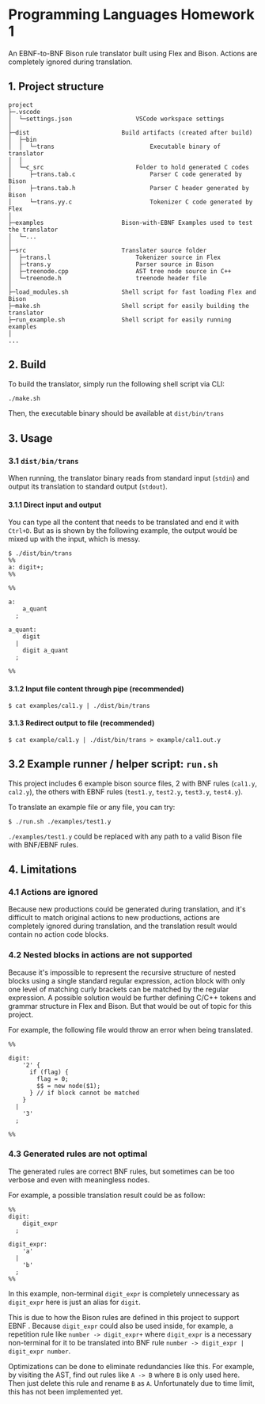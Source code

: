 # Programming Languages Homework 1

An EBNF-to-BNF Bison rule translator built using Flex and Bison. Actions
are completely ignored during translation.

## 1. Project structure

```
project
├─.vscode
│  └─settings.json                  VSCode workspace settings
│
├─dist                          Build artifacts (created after build)
│  ├─bin
│  │  └─trans                           Executable binary of translator
│  │
│  └─c_src                          Folder to hold generated C codes
│     ├─trans.tab.c                     Parser C code generated by Bison
│     ├─trans.tab.h                     Parser C header generated by Bison
│     └─trans.yy.c                      Tokenizer C code generated by Flex
│
├─examples                      Bison-with-EBNF Examples used to test the translator
│  └─...
│
├─src                           Translater source folder
│  ├─trans.l                        Tokenizer source in Flex
│  ├─trans.y                        Parser source in Bison
│  ├─treenode.cpp                   AST tree node source in C++
│  └─treenode.h                     treenode header file
│
├─load_modules.sh               Shell script for fast loading Flex and Bison
├─make.sh                       Shell script for easily building the translator
├─run_example.sh                Shell script for easily running examples
│
...
```

## 2. Build

To build the translator, simply run the following shell script via CLI:

```sh
./make.sh
```

Then, the executable binary should be available at `dist/bin/trans`

## 3. Usage

### 3.1 `dist/bin/trans`

When running, the translator binary reads from standard input (`stdin`) and 
output its translation to standard output (`stdout`).

#### 3.1.1 Direct input and output

You can type all the content that needs to be translated and end it with
`Ctrl+D`. But as is shown by the following example, the output would be
mixed up with the input, which is messy.

```
$ ./dist/bin/trans
%%
a: digit+;
%%

%%

a:
    a_quant
  ;

a_quant:
    digit
  |
    digit a_quant
  ;

%%
```

#### 3.1.2 Input file content through pipe (recommended)

```
$ cat examples/cal1.y | ./dist/bin/trans
```

#### 3.1.3 Redirect output to file (recommended)

```
$ cat example/cal1.y | ./dist/bin/trans > example/cal1.out.y
```

## 3.2 Example runner / helper script: `run.sh`

This project includes 6 example bison source files, 2 with BNF rules 
(`cal1.y`, `cal2.y`), the others with EBNF rules (`test1.y`, `test2.y`, 
`test3.y`, `test4.y`).

To translate an example file or any file, you can try:

```
$ ./run.sh ./examples/test1.y
```

`./examples/test1.y` could be replaced with any path to a valid Bison file
with BNF/EBNF rules.


## 4. Limitations

### 4.1 Actions are ignored

Because new productions could be generated during translation, and it's 
difficult to match original actions to new productions, actions are 
completely ignored during translation, and the translation result would
contain no action code blocks. 

### 4.2 Nested blocks in actions are not supported

Because it's impossible to represent the recursive structure of nested 
blocks using a single standard regular expression, action block with only
one level of matching curly brackets can be matched by the regular 
expression. A possible solution would be further defining C/C++ tokens and
grammar structure in Flex and Bison. But that would be out of topic for 
this project.

For example, the following file would throw an error when being translated.

```bison
%%

digit:
    '2' {
      if (flag) {
        flag = 0;
        $$ = new node($1);
      } // if block cannot be matched
    }
  |
    '3'
  ;

%%
```

### 4.3 Generated rules are not optimal

The generated rules are correct BNF rules, but sometimes can be too verbose
and even with meaningless nodes.

For example, a possible translation result could be as follow:

```
%%
digit:
    digit_expr
  ;

digit_expr:
    'a'
  |
    'b'
  ;
%%
```

In this example, non-terminal `digit_expr` is completely unnecessary as 
`digit_expr` here is just an alias for `digit`.

This is due to how the Bison rules are defined in this project to support
EBNF . Because `digit_expr` could also be used inside, for example, a 
repetition rule like `number -> digit_expr+` where `digit_expr` is a
necessary non-terminal for it to be translated into BNF rule
`number -> digit_expr | digit_expr number`.

Optimizations can be done to eliminate redundancies like this. For example,
by visiting the AST, find out rules like `A -> B` where `B` is only used
here. Then just delete this rule and rename `B` as `A`. Unfortunately due 
to time limit, this has not been implemented yet.
